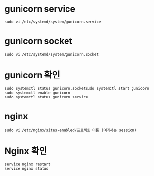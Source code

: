 
# gunicorn service
    sudo vi /etc/systemd/system/gunicorn.service

# gunicorn socket
    sudo vi /etc/systemd/system/gunicorn.socket

# gunicorn 확인
    sudo systemctl status gunicorn.socketsudo systemctl start gunicorn
    sudo systemctl enable gunicorn
    sudo systemctl status gunicorn.service

# nginx
    sudo vi /etc/nginx/sites-enabled/프로젝트 이름 (여기서는 session)

# Nginx 확인
    service nginx restart
    service nginx status